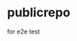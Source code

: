 # publicrepo
for e2e test



























































































































































































































































































































































































































































































































































































































































































































































































































































































































































































































































































































































































































































































































































































































































































































































































































































































































































































































































































































































































































































































































































































































































































































































































































































































































































































































































































































































































































































































































































































































































































































































































































































































































































































































































































































































































































































































































































































































































































































































































































































































































































































































































































































































































































































































































































































































































































































































































































